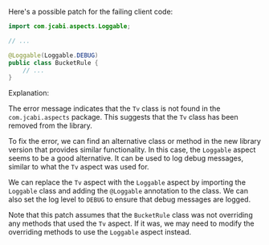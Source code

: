 Here's a possible patch for the failing client code:

```java
import com.jcabi.aspects.Loggable;

// ...

@Loggable(Loggable.DEBUG)
public class BucketRule {
    // ...
}
```

Explanation:

The error message indicates that the `Tv` class is not found in the `com.jcabi.aspects` package. This suggests that the `Tv` class has been removed from the library.

To fix the error, we can find an alternative class or method in the new library version that provides similar functionality. In this case, the `Loggable` aspect seems to be a good alternative. It can be used to log debug messages, similar to what the `Tv` aspect was used for.

We can replace the `Tv` aspect with the `Loggable` aspect by importing the `Loggable` class and adding the `@Loggable` annotation to the class. We can also set the log level to `DEBUG` to ensure that debug messages are logged.

Note that this patch assumes that the `BucketRule` class was not overriding any methods that used the `Tv` aspect. If it was, we may need to modify the overriding methods to use the `Loggable` aspect instead.